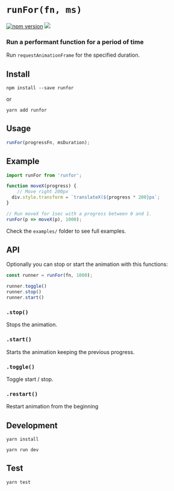 # `runFor(fn, ms)`

[![npm version](https://badge.fury.io/js/runfor.svg?v0)](https://badge.fury.io/js/runfor)
![](https://img.shields.io/github/size/brunnolou/runfor/lib/index.min.js.svg)

### Run a performant function for a period of time
Run `requestAnimationFrame` for the specified duration.

## Install
`npm install --save runfor`

or

`yarn add runfor`

## Usage
```js
runFor(progressFn, msDuration);
```

## Example
```js
import runFor from 'runfor';

function moveX(progress) {
	// Move right 200px
  div.style.transform = `translateX(${progress * 200}px`;
}

// Run moveX for 1sec with a progress between 0 and 1.
runFor(p => moveX(p), 1000);

```

Check the `examples/` folder to see full examples.

## API

Optionally you can stop or start the animation with this functions:
```js
const runner = runFor(fn, 1000);

runner.toggle()
runner.stop()
runner.start()
```

### `.stop()`
Stops the animation.
### `.start()`
Starts the animation keeping the previous progress.
### `.toggle()`
Toggle start / stop.
### `.restart()`
Restart animation from the beginning


## Development
`yarn install`

`yarn run dev`

## Test
`yarn test`
